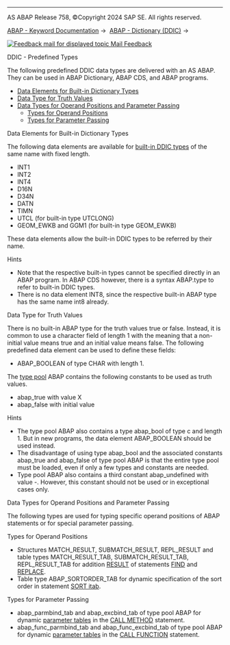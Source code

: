   

* * *

AS ABAP Release 758, ©Copyright 2024 SAP SE. All rights reserved.

[ABAP - Keyword Documentation](https://help.sap.com/doc/abapdocu_latest_index_htm/latest/en-US/abenabap.htm) →  [ABAP - Dictionary (DDIC)](https://help.sap.com/doc/abapdocu_latest_index_htm/latest/en-US/abenabap_dictionary.htm) → 

 [![](Mail.gif?object=Mail.gif "Feedback mail for displayed topic") Mail Feedback](mailto:f1_help@sap.com?subject=Feedback%20on%20ABAP%20Documentation&body=Document:%20DDIC%20-%20Predefined%20Types%2C%20ABENDDIC_PREDEF_TYPES%2C%20758%0D%0A%0D%0AError:%0D%0A%0D%0A%0D%0A%0D%0ASuggestion%20for%20improvement:)

DDIC - Predefined Types

The following predefined DDIC data types are delivered with an AS ABAP. They can be used in ABAP Dictionary, ABAP CDS, and ABAP programs.

-   [Data Elements for Built-in Dictionary Types](#@@ITOC@@ABENDDIC_PREDEF_TYPES_1)
-   [Data Type for Truth Values](#@@ITOC@@ABENDDIC_PREDEF_TYPES_2)
-   [Data Types for Operand Positions and Parameter Passing](#@@ITOC@@ABENDDIC_PREDEF_TYPES_3)
    -   [Types for Operand Positions](#@@ITOC@@ABENDDIC_PREDEF_TYPES_4)
    -   [Types for Parameter Passing](#@@ITOC@@ABENDDIC_PREDEF_TYPES_5)

Data Elements for Built-in Dictionary Types   

The following data elements are available for [built-in DDIC types](https://help.sap.com/doc/abapdocu_latest_index_htm/latest/en-US/abenddic_builtin_types.htm) of the same name with fixed length.

-   INT1
-   INT2
-   INT4
-   D16N
-   D34N
-   DATN
-   TIMN
-   UTCL (for built-in type UTCLONG)
-   GEOM\_EWKB and GGM1 (for built-in type GEOM\_EWKB)

These data elements allow the built-in DDIC types to be referred by their name.

Hints

-   Note that the respective built-in types cannot be specified directly in an ABAP program. In ABAP CDS however, there is a syntax ABAP.type to refer to built-in DDIC types.
-   There is no data element INT8, since the respective built-in ABAP type has the same name int8 already.

Data Type for Truth Values   

There is no built-in ABAP type for the truth values true or false. Instead, it is common to use a character field of length 1 with the meaning that a non-initial value means true and an initial value means false. The following predefined data element can be used to define these fields:

-   ABAP\_BOOLEAN of type CHAR with length 1.

The [type pool](https://help.sap.com/doc/abapdocu_latest_index_htm/latest/en-US/abentype_pool_glosry.htm "Glossary Entry") ABAP contains the following constants to be used as truth values.

-   abap\_true with value X
-   abap\_false with initial value

Hints

-   The type pool ABAP also contains a type abap\_bool of type c and length 1. But in new programs, the data element ABAP\_BOOLEAN should be used instead.
-   The disadvantage of using type abap\_bool and the associated constants abap\_true and abap\_false of type pool ABAP is that the entire type pool must be loaded, even if only a few types and constants are needed.
-   Type pool ABAP also contains a third constant abap\_undefined with value \-. However, this constant should not be used or in exceptional cases only.

Data Types for Operand Positions and Parameter Passing   

The following types are used for typing specific operand positions of ABAP statements or for special parameter passing.

Types for Operand Positions   

-   Structures MATCH\_RESULT, SUBMATCH\_RESULT, REPL\_RESULT and table types MATCH\_RESULT\_TAB, SUBMATCH\_RESULT\_TAB, REPL\_RESULT\_TAB for addition [RESULT](https://help.sap.com/doc/abapdocu_latest_index_htm/latest/en-US/abapfind_options.htm) of statements [FIND](https://help.sap.com/doc/abapdocu_latest_index_htm/latest/en-US/abapfind.htm) and [REPLACE](https://help.sap.com/doc/abapdocu_latest_index_htm/latest/en-US/abapreplace.htm).
-   Table type ABAP\_SORTORDER\_TAB for dynamic specification of the sort order in statement [SORT itab](https://help.sap.com/doc/abapdocu_latest_index_htm/latest/en-US/abapsort_itab.htm).

Types for Parameter Passing   

-   abap\_parmbind\_tab and abap\_excbind\_tab of type pool ABAP for dynamic [parameter tables](https://help.sap.com/doc/abapdocu_latest_index_htm/latest/en-US/abapcall_method_parameter_tables.htm) in the [CALL METHOD](https://help.sap.com/doc/abapdocu_latest_index_htm/latest/en-US/abapcall_method_dynamic.htm) statement.
-   abap\_func\_parmbind\_tab and abap\_func\_excbind\_tab of type pool ABAP for dynamic [parameter tables](https://help.sap.com/doc/abapdocu_latest_index_htm/latest/en-US/abapcall_function_dynamic.htm) in the [CALL FUNCTION](https://help.sap.com/doc/abapdocu_latest_index_htm/latest/en-US/abapcall_function_general.htm) statement.